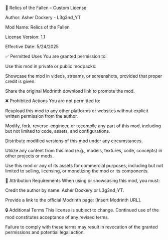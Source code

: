 📜 Relics of the Fallen – Custom License

Author: Asher Dockery - L3g3nd_YT

Mod Name: Relics of the Fallen

License Version: 1.1

Effective Date: 5/24/2025

✅ Permitted Uses
You are granted permission to:

Use this mod in private or public modpacks.

Showcase the mod in videos, streams, or screenshots, provided that proper credit is given.

Share the original Modrinth download link to promote the mod.

❌ Prohibited Actions
You are not permitted to:

Reupload this mod to any other platforms or websites without explicit written permission from the author.

Modify, fork, reverse-engineer, or recompile any part of this mod, including but not limited to code, assets, and configurations.

Distribute modified versions of this mod under any circumstances.

Utilize any content from this mod (e.g., models, textures, code, concepts) in other projects or mods.

Use this mod or any of its assets for commercial purposes, including but not limited to selling, licensing, or monetizing the mod or its components.

📌 Attribution Requirements
When using or showcasing this mod, you must:

Credit the author by name: Asher Dockery or L3g3nd_YT.

Provide a link to the official Modrinth page: [Insert Modrinth URL].

🔒 Additional Terms
This license is subject to change. Continued use of the mod constitutes acceptance of any revised terms.

Failure to comply with these terms may result in revocation of the granted permissions and potential legal action.
